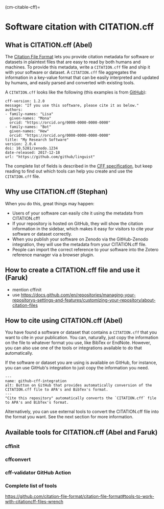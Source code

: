 (cm-citable-cff)=
# Software citation with CITATION.cff

## What is CITATION.cff (Abel)

The [Citation File Format](https://citation-file-format.github.io) lets you provide citation metadata for software or datasets in plaintext files that are easy to read by both humans and machines.
To provide this metadata, write a `CITATION.cff` file and ship it with your software or dataset.
A `CITATION.cff` file aggregates the information in a key-value format that can be easily interpreted and updated by humans, and easily parsed and converted with existing tools.

A `CITATION.cff` looks like the following (this examples is from [GitHub](https://docs.github.com/en/repositories/managing-your-repositorys-settings-and-features/customizing-your-repository/about-citation-files)):
```
cff-version: 1.2.0
message: "If you use this software, please cite it as below."
authors:
- family-names: "Lisa"
  given-names: "Mona"
  orcid: "https://orcid.org/0000-0000-0000-0000"
- family-names: "Bot"
  given-names: "Hew"
  orcid: "https://orcid.org/0000-0000-0000-0000"
title: "My Research Software"
version: 2.0.4
doi: 10.5281/zenodo.1234
date-released: 2017-12-18
url: "https://github.com/github/linguist"
```
The complete list of fields is described in the [CFF specification](https://citation-file-format.github.io/specification/), but keep reading to find out which tools can help you create and use the `CITATION.cff` file.

## Why use CITATION.cff (Stephan)

When you do this, great things may happen:

- Users of your software can easily cite it using the metadata from CITATION.cff!
- If your repository is hosted on GitHub, they will show the citation information in the sidebar, which makes it easy for visitors to cite your software or dataset correctly.
- When you publish your software on Zenodo via the GitHub-Zenodo integration, they will use the metadata from your CITATION.cff file.
- People can import the correct reference to your software into the Zotero reference manager via a browser plugin.

## How to create a CITATION.cff file and use it (Faruk)
 - mention cffinit
 - use https://docs.github.com/en/repositories/managing-your-repositorys-settings-and-features/customizing-your-repository/about-citation-files

## How to cite using CITATION.cff (Abel)

You have found a software or dataset that contains a `CITATION.cff` that you want to cite in your publication.
You can, naturally, just copy the information on the file to whatever format you use, like BibTex or EndNote.
However, you can also use one of the tools or integrations available to do that automatically.

If the software or dataset you are using is available on GitHub, for instance, you can use GitHub's integration to just copy the information you need.

```{figure} ../../figures/github-cff-integration.png
---
name: github-cff-integration
alt: Button on GitHub that provides automatically conversion of the CITATION.cff file to APA's and BibTex's format.
---
"Cite this repository" automatically converts the `CITATION.cff` file to APA's and BibTex's format.
```

Alternatively, you can use external tools to convert the CITATION.cff file into the format you want.
See the next section for more information.

## Available tools for CITATION.cff (Abel and Faruk)

### cffinit

### cffconvert

### cff-validator GitHub Action

### Complete list of tools
https://github.com/citation-file-format/citation-file-format#tools-to-work-with-citationcff-files-wrench
